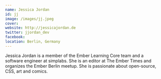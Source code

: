 ```yaml
---
name: Jessica Jordan
id: jj
image: /images/jj.jpeg
cover:
website: http://jessicajordan.de
twitter: jjordan_dev
facebook:
location: Berlin, Germany
---
```


Jessica Jordan is a member of the Ember Learning Core team and a software engineer at simplabs. She is an editor at The Ember Times and organizes the Ember Berlin meetup. She is passionate about open-source, CSS, art and comics.
